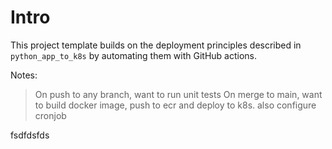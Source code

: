 # Intro

This project template builds on the deployment principles described in `python_app_to_k8s` by automating them with GitHub actions. 

Notes:

> On push to any branch, want to run unit tests
> On merge to main, want to build docker image, push to ecr and deploy to k8s. also configure cronjob

fsdfdsfds